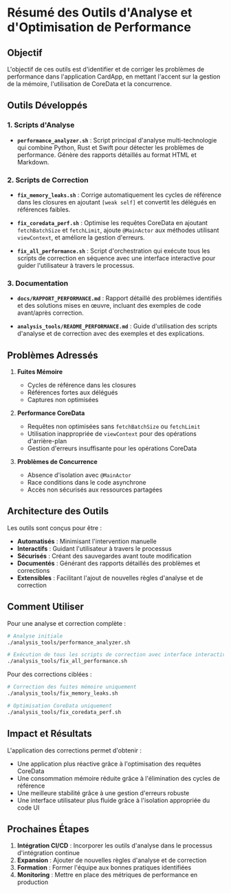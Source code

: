 # Résumé des Outils d'Analyse et d'Optimisation de Performance

## Objectif

L'objectif de ces outils est d'identifier et de corriger les problèmes de performance dans l'application CardApp, en mettant l'accent sur la gestion de la mémoire, l'utilisation de CoreData et la concurrence.

## Outils Développés

### 1. Scripts d'Analyse

- **`performance_analyzer.sh`** : Script principal d'analyse multi-technologie qui combine Python, Rust et Swift pour détecter les problèmes de performance. Génère des rapports détaillés au format HTML et Markdown.

### 2. Scripts de Correction

- **`fix_memory_leaks.sh`** : Corrige automatiquement les cycles de référence dans les closures en ajoutant `[weak self]` et convertit les délégués en références faibles.

- **`fix_coredata_perf.sh`** : Optimise les requêtes CoreData en ajoutant `fetchBatchSize` et `fetchLimit`, ajoute `@MainActor` aux méthodes utilisant `viewContext`, et améliore la gestion d'erreurs.

- **`fix_all_performance.sh`** : Script d'orchestration qui exécute tous les scripts de correction en séquence avec une interface interactive pour guider l'utilisateur à travers le processus.

### 3. Documentation

- **`docs/RAPPORT_PERFORMANCE.md`** : Rapport détaillé des problèmes identifiés et des solutions mises en œuvre, incluant des exemples de code avant/après correction.

- **`analysis_tools/README_PERFORMANCE.md`** : Guide d'utilisation des scripts d'analyse et de correction avec des exemples et des explications.

## Problèmes Adressés

1. **Fuites Mémoire**
   - Cycles de référence dans les closures
   - Références fortes aux délégués
   - Captures non optimisées

2. **Performance CoreData**
   - Requêtes non optimisées sans `fetchBatchSize` ou `fetchLimit`
   - Utilisation inappropriée de `viewContext` pour des opérations d'arrière-plan
   - Gestion d'erreurs insuffisante pour les opérations CoreData

3. **Problèmes de Concurrence**
   - Absence d'isolation avec `@MainActor`
   - Race conditions dans le code asynchrone
   - Accès non sécurisés aux ressources partagées

## Architecture des Outils

Les outils sont conçus pour être :

- **Automatisés** : Minimisant l'intervention manuelle
- **Interactifs** : Guidant l'utilisateur à travers le processus
- **Sécurisés** : Créant des sauvegardes avant toute modification
- **Documentés** : Générant des rapports détaillés des problèmes et corrections
- **Extensibles** : Facilitant l'ajout de nouvelles règles d'analyse et de correction

## Comment Utiliser

Pour une analyse et correction complète :

```bash
# Analyse initiale
./analysis_tools/performance_analyzer.sh

# Exécution de tous les scripts de correction avec interface interactive
./analysis_tools/fix_all_performance.sh
```

Pour des corrections ciblées :

```bash
# Correction des fuites mémoire uniquement
./analysis_tools/fix_memory_leaks.sh

# Optimisation CoreData uniquement
./analysis_tools/fix_coredata_perf.sh
```

## Impact et Résultats

L'application des corrections permet d'obtenir :

- Une application plus réactive grâce à l'optimisation des requêtes CoreData
- Une consommation mémoire réduite grâce à l'élimination des cycles de référence
- Une meilleure stabilité grâce à une gestion d'erreurs robuste
- Une interface utilisateur plus fluide grâce à l'isolation appropriée du code UI

## Prochaines Étapes

1. **Intégration CI/CD** : Incorporer les outils d'analyse dans le processus d'intégration continue
2. **Expansion** : Ajouter de nouvelles règles d'analyse et de correction
3. **Formation** : Former l'équipe aux bonnes pratiques identifiées
4. **Monitoring** : Mettre en place des métriques de performance en production 